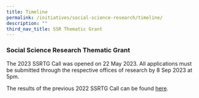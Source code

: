 ```yaml
---
title: Timeline
permalink: /initiatives/social-science-research/timeline/
description: ""
third_nav_title: SSR Thematic Grant
---
```

### **Social Science Research Thematic Grant**

The 2023 SSRTG Call was opened on 22 May 2023. All applications must be submitted through the respective offices of research by 8 Sep 2023 at 5pm. 

The results of the previous 2022 SSRTG Call can be found [here](https://www.ssrc.edu.sg/grant-recipients/2022/ssrtg2022/).